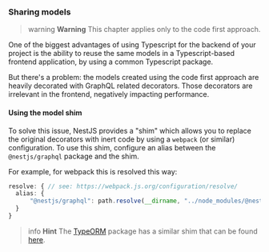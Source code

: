### Sharing models

> warning **Warning** This chapter applies only to the code first approach.

One of the biggest advantages of using Typescript for the backend of your project is the ability to reuse the same models in a Typescript-based frontend application, by using a common Typescript package.    

But there's a problem: the models created using the code first approach are heavily decorated with GraphQL related decorators. Those decorators are irrelevant in the frontend, negatively impacting performance.

#### Using the model shim

To solve this issue, NestJS provides a "shim" which allows you to replace the original decorators with inert code by using a `webpack` (or similar) configuration.
To use this shim, configure an alias between the `@nestjs/graphql` package and the shim.

For example, for webpack this is resolved this way:

```typescript
resolve: { // see: https://webpack.js.org/configuration/resolve/
  alias: {
      "@nestjs/graphql": path.resolve(__dirname, "../node_modules/@nestjs/graphql/dist/extra/graphql-model-shim")
  }
}
```

> info **Hint** The [TypeORM](/techniques/database) package has a similar shim that can be found [here](https://github.com/typeorm/typeorm/blob/master/extra/typeorm-model-shim.js).
